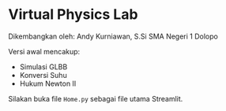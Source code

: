 # Virtual Physics Lab

Dikembangkan oleh: Andy Kurniawan, S.Si
SMA Negeri 1 Dolopo

Versi awal mencakup:
- Simulasi GLBB
- Konversi Suhu
- Hukum Newton II

Silakan buka file `Home.py` sebagai file utama Streamlit.
